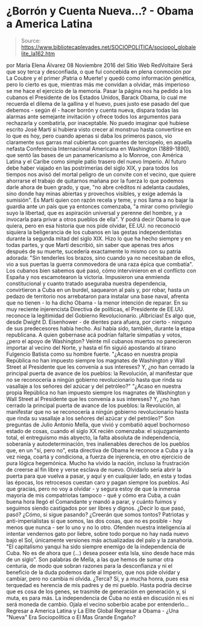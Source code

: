 # ¿Borrón y Cuenta Nueva...? - Obama a America Latina

> Source: https://www.bibliotecapleyades.net/SOCIOPOLITICA/sociopol_globalelite_la162.htm

por María Elena Álvarez 08 Noviembre 2016
del Sitio Web RedVoltaire
Será que soy terca y desconfiada,
o que fui concebida en plena conmoción por La Coubre
y el primer ¡Patria o Muerte!
y quedó como información genética,
pero lo cierto es que,
mientras más me convidan a olvidar,
más imperioso se me hace
el ejercicio de la memoria.
Pasar la página nos ha pedido a los cubanos el Presidente de los Estados Unidos, Barack Obama, lo cual me recuerda el dilema de la gallina y el huevo, pues justo ese pasado del que debemos - según él - hacer borrón y cuenta nueva, dispara todas las alarmas ante semejante invitación y ofrece todos los argumentos para rechazarla y combatirla, por inaceptable. No puedo imaginar qué hubiese escrito José Martí si hubiera visto crecer al monstruo hasta convertirse en lo que es hoy, pero cuando apenas si daba los primeros pasos, vio claramente sus garras mal cubiertas con guantes de terciopelo, en aquella nefasta Conferencia Internacional Americana en Washington (1889-1890), que sentó las bases de un panamericanismo a lo Monroe, con América Latina y el Caribe como simple patio trasero del nuevo Imperio. Al futuro debe haber viajado en las postrimerías del siglo XIX, y para todos los tiempos nos avisó del mortal peligro de un convite con el vecino, que quiere ahorrarse el trabajo de quitarnos mañana por la fuerza lo que podemos darle ahora de buen grado, y que,
"no abre créditos ni adelanta caudales, sino donde hay minas abiertas y provechos visibles, y exige además la sumisión".
Es Martí quien con razón recela y teme, y nos llama a no bajar la guardia ante un país que ya entonces comenzaba,
"a mirar como privilegio suyo la libertad, que es aspiración universal y perenne del hombre, y a invocarla para privar a otros pueblos de ella".
Y podrá decir Obama lo que quiera, pero en esa historia que nos pide olvidar, EE.UU. no reconoció siquiera la beligerancia de los cubanos en las gestas independentistas durante la segunda mitad del siglo XIX.
Hizo lo que ha hecho siempre y en todas partes, y que Martí describió, sin saber que apenas tres años después de su muerte, sucedería exactamente lo mismo con su patria adorada:
"Sin tenderles los brazos, sino cuando ya no necesitaban de ellos, vio a sus puertas la guerra conmovedora de una raza épica que combatía".
Los cubanos bien sabemos qué pasó, cómo intervinieron en el conflicto con España y nos escamotearon la victoria.
Impusieron una enmienda constitucional y cuanto tratado aseguraba nuestra dependencia, convirtieron a Cuba en un burdel, saquearon al país y, por robar, hasta un pedazo de territorio nos arrebataron para instalar una base naval, afrenta que no tienen - lo ha dicho Obama - la menor intención de reparar. En su muy reciente injerencista Directiva de políticas, el Presidente de EE.UU. reconoce la legitimidad del Gobierno Revolucionario. ¡Albricias! Es algo que, desde Dwight D. Eisenhower - de dientes para afuera, por cierto - ninguno de sus predecesores había hecho. Así había sido, también, durante la etapa republicana. A quien gobernase acá podrían faltarle simpatías y votos, ¿pero el apoyo de Washington?
Veinte mil cubanos muertos no parecieron importar al vecino del Norte, y hasta el fin siguió apostando al tirano Fulgencio Batista como su hombre fuerte.
"¿Acaso en nuestra propia República no han impuesto siempre los magnates de Washington y Wall Street al Presidente que les convenía a sus intereses? Y, ¿no han cerrado la principal puerta de avance de los pueblos: la Revolución, al manifestar que no se reconocería a ningún gobierno revolucionario hasta que rinda su vasallaje a los señores del azúcar y del petróleo?"
"¿Acaso en nuestra propia República no han impuesto siempre los magnates de Washington y Wall Street al Presidente que les convenía a sus intereses?
Y, ¿no han cerrado la principal puerta de avance de los pueblos: la Revolución, al manifestar que no se reconocería a ningún gobierno revolucionario hasta que rinda su vasallaje a los señores del azúcar y del petróleo?"
Son preguntas de Julio Antonio Mella, que vivió y combatió aquel bochornoso estado de cosas, cuando el siglo XX recién comenzaba:
el sojuzgamiento total, el entreguismo más abyecto, la falta absoluta de independencia, soberanía y autodeterminación, tres inalienables derechos de los pueblos que, en un "sí, pero no", esta directiva de Obama le reconoce a Cuba y a la vez niega, coarta y condiciona, a fuerza de injerencia, en otro ejercicio de pura lógica hegemónica.
Mucho ha vivido la nación, incluso la frustración de creerse al fin libre y verse esclava de nuevo.
Olvidarlo sería abrir la puerta para que vuelva a pasar, y aquí y en cualquier lado, en esta y todas las épocas, los retrocesos cuestan caro y pagan siempre los pueblos. Así que gracias, pero no voy a olvidar - y segura estoy de que la inmensa mayoría de mis compatriotas tampoco - qué y cómo era Cuba, a cuán buena hora llegó el Comandante y mandó a parar, y cuánto fuimos y seguimos siendo castigados por ser libres y dignos. ¿Decir lo que pasó, pasó? ¿Cómo, si sigue pasando? ¿Creerán que somos tontos?
Patriotas y anti-imperialistas sí que somos, las dos cosas, que no es posible - hoy menos que nunca - ser lo uno y no lo otro.
Ofenden nuestra inteligencia al intentar vendernos gato por liebre, sobre todo porque no hay nada nuevo bajo el Sol, únicamente versiones más actualizadas del palo y la zanahoria.
"El capitalismo yanqui ha sido siempre enemigo de la independencia de Cuba. No es de ahora que (...) desea poseer esta Isla, sino desde hace más de un siglo".
Son palabras de Mella, a las que hemos de sumar otra centuria, de modo que sobran razones para la desconfianza y ni el beneficio de la duda podemos darle al Imperio, que nos pide olvidar y cambiar, pero no cambia ni olvida. ¿Terca? Sí, y a mucha honra, pues esa terquedad es herencia de mis padres y de mi pueblo. Hasta podría decirse que es cosa de los genes, se trasmite de generación en generación y, si muta, es para más.
La independencia de Cuba no está en discusión ni es ni será moneda de cambio.
Ojala el vecino soberbio acabe por entenderlo...
Regresar a America Latina y La Elite Global
Regresar a Obama - ¿Una "Nueva" Era Sociopolítica o El Mas Grande Engaño?

